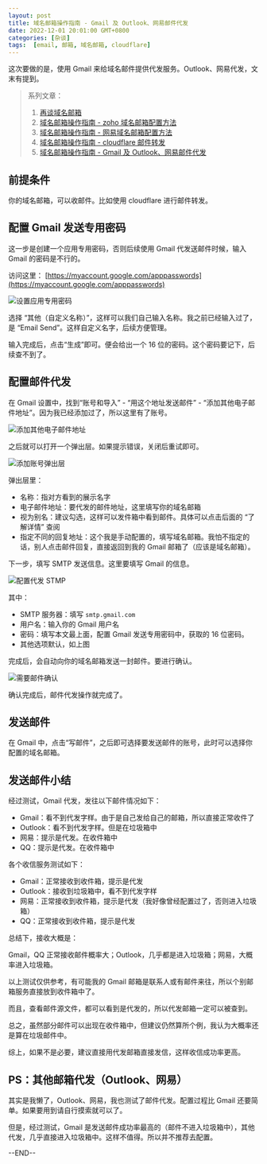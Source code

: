 ```yaml
---
layout: post
title: 域名邮箱操作指南 - Gmail 及 Outlook、网易邮件代发
date: 2022-12-01 20:01:00 GMT+0800
categories: [杂谈]
tags:  [email, 邮箱, 域名邮箱, cloudflare]
---
```


这次要做的是，使用 Gmail 来给域名邮件提供代发服务。Outlook、网易代发，文末有提到。

<!-- more -->

> 系列文章：
> 
> 1. [再谈域名邮箱](https://www.yukapril.com/2022/11/06/email.html)
> 2. [域名邮箱操作指南 - zoho 域名邮箱配置方法](https://www.yukapril.com/2022/11/12/email-zoho.html)
> 3. [域名邮箱操作指南 - 网易域名邮箱配置方法](https://www.yukapril.com/2022/11/20/email-netease.html)
> 4. [域名邮箱操作指南 - cloudflare 邮件转发](https://www.yukapril.com/2022/11/27/email-cloudflare.html)
> 5. [域名邮箱操作指南 - Gmail 及 Outlook、网易邮件代发](https://www.yukapril.com/2022/12/01/email-gmail.html)

## 前提条件

你的域名邮箱，可以收邮件。比如使用 cloudflare 进行邮件转发。

## 配置 Gmail 发送专用密码

这一步是创建一个应用专用密码，否则后续使用 Gmail 代发送邮件时候，输入 Gmail 的密码是不行的。

访问这里： [https://myaccount.google.com/apppasswords](https://myaccount.google.com/apppasswords)

![设置应用专用密码](https://cdn.nlark.com/yuque/0/2022/png/86612/1669876674303-631b266e-8634-4ec2-b84d-0861f61c98f9.png)

选择 “其他（自定义名称）”，这样可以我们自己输入名称。我之前已经输入过了，是 “Email Send”。这样自定义名字，后续方便管理。

输入完成后，点击“生成”即可。便会给出一个 16 位的密码。这个密码要记下，后续查不到了。

## 配置邮件代发

在 Gmail 设置中，找到“账号和导入” - “用这个地址发送邮件” - “添加其他电子邮件地址”。因为我已经添加过了，所以这里有了账号。

![添加其他电子邮件地址](https://cdn.nlark.com/yuque/0/2022/png/86612/1669876680178-829c212a-c4af-45bd-b18d-f60202757686.png)

之后就可以打开一个弹出层。如果提示错误，关闭后重试即可。

![添加账号弹出层](https://cdn.nlark.com/yuque/0/2022/png/86612/1669876686517-228bf301-5f97-4205-ab3f-0616c8afae58.png)

弹出层里：

* 名称：指对方看到的展示名字
* 电子邮件地址：要代发的邮件地址，这里填写你的域名邮箱
* 视为别名：建议勾选，这样可以发件箱中看到邮件。具体可以点击后面的 “了解详情” 查阅
* 指定不同的回复地址：这个我是手动配置的，填写域名邮箱。我怕不指定的话，别人点击邮件回复，直接返回到我的 Gmail 邮箱了（应该是域名邮箱）。

下一步，填写 SMTP 发送信息。这里要填写 Gmail 的信息。

![配置代发 STMP](https://cdn.nlark.com/yuque/0/2022/png/86612/1669876691270-95bfabe9-0fab-48d8-8a83-b8444e90a8c9.png)

其中：

* SMTP 服务器：填写 `smtp.gmail.com`
* 用户名：输入你的 Gmail 用户名
* 密码：填写本文最上面，配置 Gmail 发送专用密码中，获取的 16 位密码。
* 其他选项默认，如上图

完成后，会自动向你的域名邮箱发送一封邮件。要进行确认。

![需要邮件确认](https://cdn.nlark.com/yuque/0/2022/png/86612/1669876696403-8175662f-8d71-44e4-9cea-8d92367cfd61.png)

确认完成后，邮件代发操作就完成了。

## 发送邮件

在 Gmail 中，点击“写邮件”，之后即可选择要发送邮件的账号，此时可以选择你配置的域名邮箱。

## 发送邮件小结

经过测试，Gmail 代发，发往以下邮件情况如下：

* Gmail：看不到代发字样。由于是自己发给自己的邮箱，所以直接正常收件了
* Outlook：看不到代发字样。但是在垃圾箱中
* 网易：提示是代发。在收件箱中
* QQ：提示是代发。在收件箱中

各个收信服务测试如下：

* Gmail：正常接收到收件箱，提示是代发
* Outlook：接收到垃圾箱中，看不到代发字样
* 网易：正常接收到收件箱，提示是代发（我好像曾经配置过了，否则进入垃圾箱）
* QQ：正常接收到收件箱，提示是代发

总结下，接收大概是：

Gmail，QQ 正常接收邮件概率大；Outlook，几乎都是进入垃圾箱；网易，大概率进入垃圾箱。

以上测试仅供参考，有可能我的 Gmail 邮箱是联系人或有邮件来往，所以个别邮箱服务直接放到收件箱中了。

而且，查看邮件源文件，都可以看到是代发的，所以代发邮箱一定可以被查到。

总之，虽然部分邮件可以出现在收件箱中，但建议仍然算所个例，我认为大概率还是算在垃圾邮件中。

综上，如果不是必要，建议直接用代发邮箱直接发信，这样收信成功率更高。

## PS：其他邮箱代发（Outlook、网易）

其实是我懒了，Outlook、网易，我也测试了邮件代发。配置过程比 Gmail 还要简单。如果要用到请自行摸索就可以了。

但是，经过测试，Gmail 是发送邮件成功率最高的（邮件不进入垃圾箱中），其他代发，几乎直接进入垃圾箱中。这样不值得。所以并不推荐去配置。

--END--